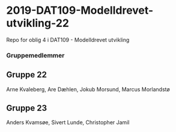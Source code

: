 # 2019-DAT109-Modelldrevet-utvikling-22

Repo for oblig 4 i DAT109 - Modelldrevet utvikling

### Gruppemedlemmer

## Gruppe 22
Arne Kvaleberg, Are Dæhlen, Jokub Morsund, Marcus Morlandstø

## Gruppe 23
Anders Kvamsøe, Sivert Lunde, Christopher Jamil
